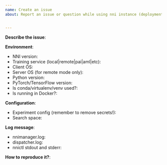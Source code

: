 ```yaml
---
name: Create an issue
about: Report an issue or question while using nni instance (deployment).


---
```


**Describe the issue**:



**Environment**:
- NNI version:
- Training service (local|remote|pai|aml|etc):
- Client OS:
- Server OS (for remote mode only):
- Python version:
- PyTorch/TensorFlow version:
- Is conda/virtualenv/venv used?:
- Is running in Docker?:


**Configuration**:
 - Experiment config (remember to remove secrets!):
 - Search space:


**Log message**:
 - nnimanager.log:
 - dispatcher.log:
 - nnictl stdout and stderr:
 
<!--
Where can you find the log files:
LOG: https://github.com/microsoft/nni/blob/master/docs/en_US/Tutorial/HowToDebug.md#experiment-root-director
STDOUT/STDERR: https://nni.readthedocs.io/en/stable/reference/nnictl.html#nnictl-log-stdout
-->


**How to reproduce it?**: